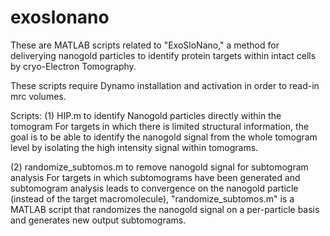 # exoslonano

These are MATLAB scripts related to "ExoSloNano," a method for deliverying nanogold particles to identify protein targets within intact cells by cryo-Electron Tomography. 

These scripts require Dynamo installation and activation in order to read-in mrc volumes. 

Scripts:
(1) HIP.m to identify Nanogold particles directly within the tomogram
For targets in which there is limited structural information, the goal is to be able to identify the nanogold signal from the whole tomogram level by isolating the high intensity signal within tomograms.

(2) randomize_subtomos.m to remove nanogold signal for subtomogram analysis
For targets in which subtomograms have been generated and subtomogram analysis leads to convergence on the nanogold particle (instead of the target macromolecule), "randomize_subtomos.m" is a MATLAB script that randomizes the nanogold signal on a per-particle basis and generates new output subtomograms. 
